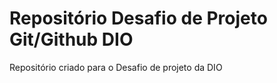 # Repositório Desafio de Projeto Git/Github DIO

Repositório criado para o Desafio de projeto da DIO
